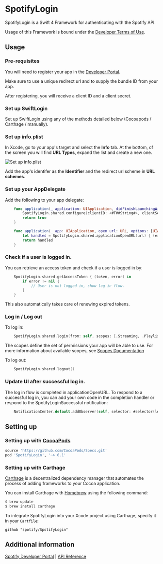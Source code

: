 # SpotifyLogin
SpotifyLogin is a Swift 4 Framework for authenticating with the Spotify API.

Usage of this Framework is bound under the [Developer Terms of Use](https://developer.spotify.com/developer-terms-of-use/).

## Usage

### Pre-requisites
You will need to register your app in the [Developer Portal](https://developer.spotify.com/my-applications/#!/applications).

Make sure to use a unique redirect url and to supply the bundle ID from your app.

After registering, you will receive a client ID and a client secret. 

### Set up SwiftLogin

Set up SwiftLogin using any of the methods detailed below (Cocoapods / Carthage / manually).

### Set up info.plist

In Xcode, go to your app's target and select the **Info** tab. At the bottom, of the screen you will find **URL Types**, expand the list and create a new one.

![Set up info.plist](https://ghe.spotify.net/storage/user/2251/files/0361fde4-752d-11e7-8a30-5de95256436a)

Add the app's identifer as the **Identifier** and the redirect url scheme in **URL schemes**.

### Set up your AppDelegate

Add the following to your app delegate:

```swift
    func application(_ application: UIApplication, didFinishLaunchingWithOptions launchOptions: [UIApplicationLaunchOptionsKey: Any]?) -> Bool {
        SpotifyLogin.shared.configure(clientID: <#T##String#>, clientSecret: <#T##String#>, redirectURL: <#T##URL#>)
        return true
    }

    func application(_ app: UIApplication, open url: URL, options: [UIApplicationOpenURLOptionsKey : Any] = [:]) -> Bool {
        let handled = SpotifyLogin.shared.applicationOpenURL(url) { (error) in }
        return handled
    }
```

### Check if a user is logged in.

You can retrieve an access token and check if a user is logged in by:

```swift
    SpotifyLogin.shared.getAccessToken { (token, error) in
        if error != nil {
            // User is not logged in, show log in flow.
        }
    }
```

This also automatically takes care of renewing expired tokens. 

### Log in / Log out

To log in:

```swift
    SpotifyLogin.shared.login(from: self, scopes: [.Streaming, .PlaylistReadPrivate, .UserLibraryRead])
```

The scopes define the set of permissions your app will be able to use. For more information about available scopes, see [Scopes Documentation](https://developer.spotify.com/web-api/using-scopes/)

To log out:

```swift
    SpotifyLogin.shared.logout()
```

### Update UI after successful log in.

The log in flow is completed in applicationOpenURL. To respond to a successful log in, you can add your own code in the completion handler or respond to the SpotifyLoginSuccessful notification: 

```swift
    NotificationCenter.default.addObserver(self, selector: #selector(loginSuccessful), name: .SpotifyLoginSuccessful, object: nil)
```

## Setting up

### Setting up with [CocoaPods](http://cocoapods.org/?q=SpotifyLogin)
```ruby
source 'https://github.com/CocoaPods/Specs.git'
pod 'SpotifyLogin', '~> 0.1'
```

### Setting up with Carthage

[Carthage](https://github.com/Carthage/Carthage) is a decentralized dependency manager that automates the process of adding frameworks to your Cocoa application.

You can install Carthage with [Homebrew](http://brew.sh/) using the following command:

```bash
$ brew update
$ brew install carthage
```

To integrate SpotifyLogin into your Xcode project using Carthage, specify it in your `Cartfile`:

```ogdl
github "spotify/SpotifyLogin"
```

## Additional information

[Spotify Developer Portal](https://developer.spotify.com/technologies/spotify-ios-sdk/) | [API Reference](https://spotify.github.io/ios-sdk/)
